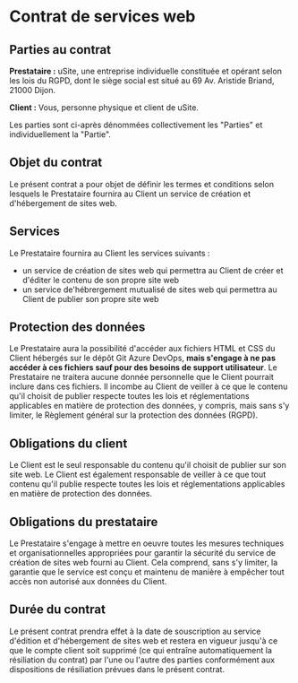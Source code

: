 # Contrat de services web

## Parties au contrat

**Prestataire :** uSite, une entreprise individuelle constituée et opérant selon les lois du RGPD, dont le siège social est situé au 69 Av. Aristide Briand, 21000 Dijon.

**Client :** Vous, personne physique et client de uSite.

Les parties sont ci-après dénommées collectivement les "Parties" et individuellement la "Partie".

## Objet du contrat

Le présent contrat a pour objet de définir les termes et conditions selon lesquels le Prestataire fournira au Client un service de création et d'hébergement de sites web.

## Services

Le Prestataire fournira au Client les services suivants :

- un service de création de sites web qui permettra au Client de créer et d'éditer le contenu de son propre site web
- un service de'hébrergement mutualisé de sites web qui permettra au Client de publier son propre site web

## Protection des données

Le Prestataire aura la possibilité d'accéder aux fichiers HTML et CSS du Client hébergés sur le dépôt Git Azure DevOps, **mais s'engage à ne pas accéder à ces fichiers sauf pour des besoins de support utilisateur**. Le Prestataire ne traitera aucune donnée personnelle que le Client pourrait inclure dans ces fichiers. Il incombe au Client de veiller à ce que le contenu qu'il choisit de publier respecte toutes les lois et réglementations applicables en matière de protection des données, y compris, mais sans s'y limiter, le Règlement général sur la protection des données (RGPD).

## Obligations du client

Le Client est le seul responsable du contenu qu'il choisit de publier sur son site web. Le Client est également responsable de veiller à ce que tout contenu qu'il publie respecte toutes les lois et réglementations applicables en matière de protection des données.

## Obligations du prestataire

Le Prestataire s'engage à mettre en oeuvre toutes les mesures techniques et organisationnelles appropriées pour garantir la sécurité du service de création de sites web fourni au Client. Cela comprend, sans s'y limiter, la garantie que le service est conçu et maintenu de manière à empêcher tout accès non autorisé aux données du Client.

## Durée du contrat

Le présent contrat prendra effet à la date de souscription au service d'édition et d'hébergement de sites web et restera en vigueur jusqu'à ce que le compte client soit supprimé (ce qui entraîne automatiquement la résiliation du contrat) par l'une ou l'autre des parties conformément aux dispositions de résiliation prévues dans le présent contrat.
